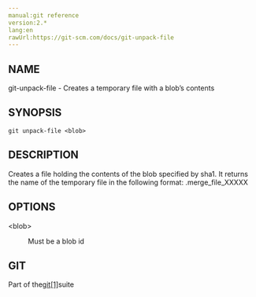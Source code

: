 ```yaml
---
manual:git reference
version:2.*
lang:en
rawUrl:https://git-scm.com/docs/git-unpack-file
---
```



## NAME<a name="_name"></a>


git-unpack-file - Creates a temporary file with a blob’s contents





## SYNOPSIS<a name="_synopsis"></a>

```
git unpack-file <blob>
```




## DESCRIPTION<a name="_description"></a>


Creates a file holding the contents of the blob specified by sha1. It returns the name of the temporary file in the following format: .merge_file_XXXXX





## OPTIONS<a name="_options"></a>
<dl><dt id='git-unpack-file-ltblobgt'>&lt;blob&gt;</dt><dd>

Must be a blob id

</dd></dl>



## GIT<a name="_git"></a>


Part of the[git[1]](%2248  "")suite





